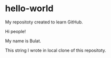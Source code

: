 # hello-world
My repositoty created to learn GitHub.

Hi people!

My name is Bulat.

This string I wrote in local clone of this repositoty. 